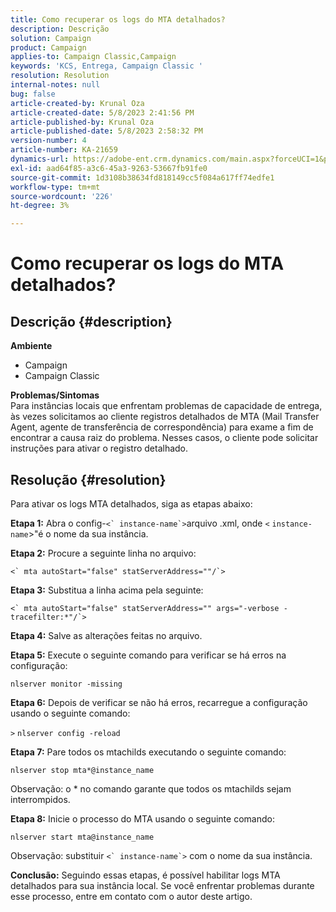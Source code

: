 ```yaml
---
title: Como recuperar os logs do MTA detalhados?
description: Descrição
solution: Campaign
product: Campaign
applies-to: Campaign Classic,Campaign
keywords: 'KCS, Entrega, Campaign Classic '
resolution: Resolution
internal-notes: null
bug: false
article-created-by: Krunal Oza
article-created-date: 5/8/2023 2:41:56 PM
article-published-by: Krunal Oza
article-published-date: 5/8/2023 2:58:32 PM
version-number: 4
article-number: KA-21659
dynamics-url: https://adobe-ent.crm.dynamics.com/main.aspx?forceUCI=1&pagetype=entityrecord&etn=knowledgearticle&id=96c23f76-aeed-ed11-8849-6045bd006268
exl-id: aad64f85-a3c6-45a3-9263-53667fb91fe0
source-git-commit: 1d3108b38634fd818149cc5f084a617ff74edfe1
workflow-type: tm+mt
source-wordcount: '226'
ht-degree: 3%

---
```


# Como recuperar os logs do MTA detalhados?

## Descrição {#description}

<b>Ambiente</b>
- Campaign
- Campaign Classic



<b>Problemas/Sintomas</b><br>Para instâncias locais que enfrentam problemas de capacidade de entrega, às vezes solicitamos ao cliente registros detalhados de MTA (Mail Transfer Agent, agente de transferência de correspondência) para exame a fim de encontrar a causa raiz do problema. Nesses casos, o cliente pode solicitar instruções para ativar o registro detalhado.
 

## Resolução {#resolution}


Para ativar os logs MTA detalhados, siga as etapas abaixo:

<b>Etapa 1:</b>
Abra o config-``<` instance-name`>``arquivo .xml, onde `<` `instance-name`>&quot;é o nome da sua instância.

<b>Etapa 2:</b>
Procure a seguinte linha no arquivo:

``<` mta autoStart="false" statServerAddress=""/`>``

<b>Etapa 3:</b>
Substitua a linha acima pela seguinte:

``<` mta autoStart="false" statServerAddress="" args="-verbose -tracefilter:*"/`>``

<b>Etapa 4:</b>
Salve as alterações feitas no arquivo.

<b>Etapa 5:</b>
Execute o seguinte comando para verificar se há erros na configuração:

`nlserver monitor -missing`

<b>Etapa 6:</b>
Depois de verificar se não há erros, recarregue a configuração usando o seguinte comando:

`>` `nlserver config -reload`

<b>Etapa 7:</b>
Pare todos os mtachilds executando o seguinte comando:

`nlserver stop mta*@instance_name`

Observação: o \* no comando garante que todos os mtachilds sejam interrompidos.

<b>Etapa 8:</b>
Inicie o processo do MTA usando o seguinte comando:

`nlserver start mta@instance_name`

Observação: substituir ``<` instance-name`>`` com o nome da sua instância.

<b>Conclusão:</b>
Seguindo essas etapas, é possível habilitar logs MTA detalhados para sua instância local. Se você enfrentar problemas durante esse processo, entre em contato com o autor deste artigo.
